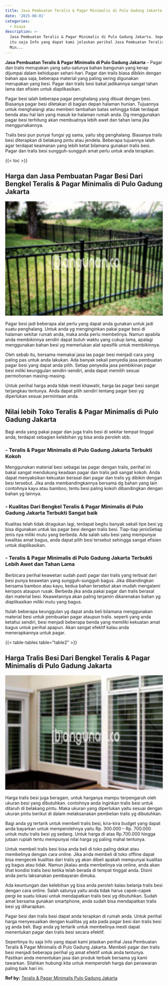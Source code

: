 ```yaml
---
title: Jasa Pembuatan Teralis & Pagar Minimalis di Pulo Gadung Jakarta
date: '2025-08-01'
categories:
  - biaya
description: >-
  Jasa Pembuatan Teralis & Pagar Minimalis di Pulo Gadung Jakarta. Sepertinya
  itu saja Info yang dapat kami jelaskan perihal Jasa Pembuatan Teralis & Pagar
  Min...
---
```


**Jasa Pembuatan Teralis & Pagar Minimalis di Pulo Gadung Jakarta** – Pagar dan tralis merupakan yang satu-satunya bahan bangunan yang kerap dijumpai dalam kehidupan sehari-hari. Pagar dan trails biasa dibikin dengan bahan apa saja, beberapa material yang paling sering digunakan merupakan yang besi. Pagar dan trails besi bakal jadikannya sangat tahan lama dan efisien untuk diaplikasikan.

Pagar besi ialah beberapa pagar penghalang yang dibuat dengan besi. Biasanya pagar besi diletakan di bagian depan halaman hunian. Tujuannya untuk menghalangi atau memberi tambahan batas sehingga tidak terdapat benda atau hal lain yang masuk ke halaman rumah anda. Dg menggunakan pagar besi terhitung akan membuatnya lebih awet dan tahan lama jika menggunakannya.

Tralis besi pun punyai fungsi yg sama, yaitu sbg penghalang. Biasanya trails besi diterapkan di belakang pintu atau jendela. Beberapa tujuannya ialah agar terdapat keamanan yang lebih ketat bilamana gunakan tralis besi. Pagar dan tralis besi sungguh-sungguh amat perlu untuk anda terapkan.

{{< toc >}}

## Harga dan Jasa Pembuatan Pagar Besi Dari Bengkel Teralis & Pagar Minimalis di Pulo Gadung Jakarta

![Jasa Pembuatan Teralis & Pagar Minimalis di Pulo Gadung Jakarta](/images/pagar-minimalis-murah-27.png)

Pagar besi jadi beberapa alat perlu yang dapat anda gunakan untuk jadi suatu penghalang. Untuk anda yg menginginkan pakai pagar besi di halaman sekitar rumah anda, maka anda perlu membelinya. Namun apabila anda membikinnya sendiri dapat butuh waktu yang cukup lama, apalagi menggunakan bahan besi yg memerlukan alat spesifik untuk membikinnya.

Oleh sebab itu, bersama memakai jasa las pagar besi menjadi cara yang paling pas untuk anda lakukan. Ada banyak sekali penyedia jasa pembuatan pagar besi yang dapat anda pilih. Setiap penyedia jasa pembikinan pagar besi miliki keunggulan sendiri-sendiri, anda dapat memilih sesuai permohonan masing-masing.

Untuk perihal harga anda tidak mesti khawatir, harga las pagar besi sangat terjangkau tentunya. Anda dapat pilih sendiri tentang pagar besi yg diperlukan sesuai permintaan anda.

## Nilai lebih Toko Teralis & Pagar Minimalis di Pulo Gadung Jakarta

Bagi anda yang pakai pagar dan juga tralis besi di sekitar tempat tinggal anda, terdapat sebagian kelebihan yg bisa anda peroleh sbb.

### \- Teralis & Pagar Minimalis di Pulo Gadung Jakarta Terbukti Kokoh

Menggunakan material besi sebagai las pagar dengan tralis, perihal ini bakal sangat mendukung keadaan pagar dan tralis jadi sangat kokoh. Anda dapat menyaksikan kekuatan berasal dari pagar dan tralis yg dibikin dengan besi tersebut. Jika anda membandingkannya bersama dg bahan yang lain contohnya kayu atau bamboo, tentu besi paling kokoh dibandingkan dengan bahan yg lainnya.

### \- Kualitas Dari Bengkel Teralis & Pagar Minimalis di Pulo Gadung Jakarta Terbukti Sangat baik

Kualitas telah tidak diragukan lagi, terdapat begitu banyak sekali tipe besi yg bisa digunakan untuk las pagar besi dengan tralis besi. Tiap-tiap jenisSetiap jenis nya miliki mutu yang berbeda. Ada salah satu besi yang mempunyai kwalitas amat bagus, anda dapat pilih besi tersebut sehingga sangat efisien untuk diaplikasikan.

### \- Teralis & Pagar Minimalis di Pulo Gadung Jakarta Terbukti Lebih Awet dan Tahan Lama

Berbicara perihal keawetan sudah pasti pagar dan tralis yang terbuat dari besi punya keawetan yang sungguh-sungguh bagus. Jika dibandingkan bersama bamboo atau kayu, kedua bahan tersebut akan mudah mengalami keropos ataupun rusak. Berbeda jika anda pakai pagar dan tralis berasal dari material besi. Keawetannya akan paling terjamin dikarenakan bahan yg diaplikasikan miliki mutu yang bagus.

Itulah beberapa keunggulan yg dapat anda beli bilamana menggunakan material besi untuk pembuatan pagar ataupun tralis. seperti yang anda ketahui sendiri, besi menjadi beberapa benda yang memiliki kekuatan amat bagus untuk perihal apapun. Akan sangat efektif kalau anda menerapkannya untuk pagar.

{{< table-tables table="table2" >}}

## Harga Tralis Besi Dari Bengkel Teralis & Pagar Minimalis di Pulo Gadung Jakarta

![Jasa Pembuatan Teralis & Pagar Minimalis di Pulo Gadung Jakarta](/images/teralis-minimalis-murah-04.png)

Harga tralis besi juga beragam, untuk harganya mampu terpengaruh oleh ukuran besi yang dibutuhkan. contohnya anda inginkan tralis besi untuk ditaruh di belakang pintu. Maka ukuran yang diperlukan yaitu sesuai dengan ukuran pintu berikut di dalam melaksanakan pembelian tralis yg dibutuhkan.

Bagi anda yg tertarik untuk membeli tralis besi, kira-kira budget yang dapat anda bayarkan untuk memperolehnya yaitu Rp. 300.000 – Rp. 700.000 untuk mutu tralis besi yg sedang. Untuk harga di atas Rp.700.000 hingga jutaan rupiah tentu mempunyai nilai harga yg paling mahal tentunya.

Untuk membeli tralis besi bisa anda beli di toko paling dekat atau membelinya dengan cara online. Jika anda membeli di toko offline dapat bisa mengecek kualitas dari tralis yg akan dibeli apakah mempunyai kualitas yg bagus atau tidak. Namun jikalau anda membelinya via online, anda akan lihat kondisi tralis besi ketika telah berada di tempat tinggal anda. Disini anda perlu laksanakan pembayaran dimuka.

Ada keuntungan dan kelebihan yg bisa anda peroleh kalau belanja tralis besi dengan cara online. Salah satunya yaitu anda tidak harus capek-capek pergi ke suatu lokasi untuk mendapatkan tralis besi yg dibutuhkan. Sudah amat bersama gunakan smartphone, anda sudah bisa mendapatkan tralis besi yg diharapkan.

Pagar besi dan tralis besi dapat anda terapkan di rumah anda. Untuk perihal harga menyesuaikan dengan kualitas yg ada pada pagar besi dan tralis besi yg anda beli. Bagi anda yg tertarik untuk membelinya mesti dapat menentukan pagar dan tralis besi secara efektif.

Sepertinya itu saja Info yang dapat kami jelaskan perihal Jasa Pembuatan Teralis & Pagar Minimalis di Pulo Gadung Jakarta. Membeli pagar dan tralis besi menjadi beberapa perihal yg amat efektif untuk anda tentunya. Pastikan anda menentukan jasa dan produk terbaik bersama yg kami tawarkan. Silahkan hubungi kita untuk memperoleh harga dan penawaran paling baik hari ini.

**Ref by:** [Teralis & Pagar Minimalis Pulo Gadung Jakarta](https://id.wikipedia.org/wiki/Teralis)
